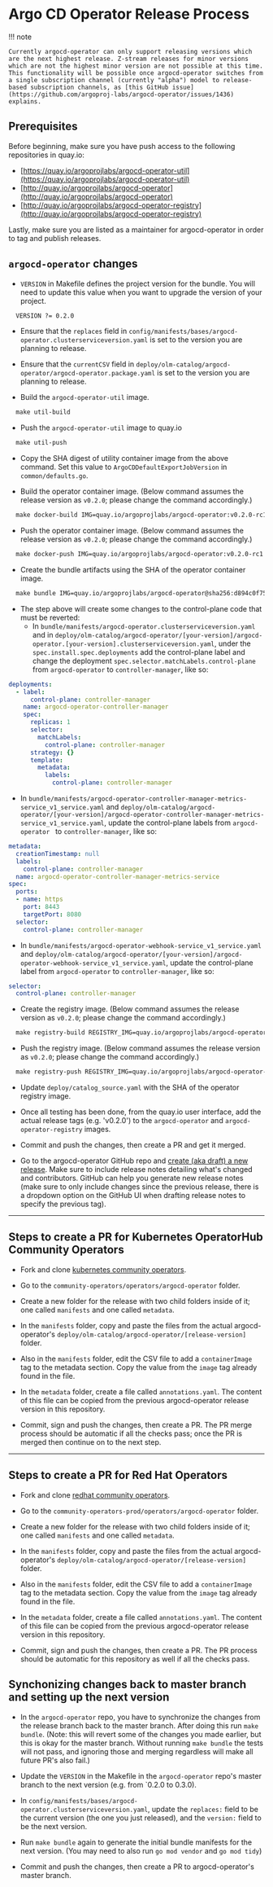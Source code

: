 # Argo CD Operator Release Process

!!! note 

    Currently argocd-operator can only support releasing versions which are the next highest release. Z-stream releases for minor versions which are not the highest minor version are not possible at this time. This functionality will be possible once argocd-operator switches from a single subscription channel (currently "alpha") model to release-based subscription channels, as [this GitHub issue](https://github.com/argoproj-labs/argocd-operator/issues/1436) explains.

## Prerequisites

Before beginning, make sure you have push access to the following repositories in quay.io:

  * [https://quay.io/argoprojlabs/argocd-operator-util](https://quay.io/argoprojlabs/argocd-operator-util)
  * [http://quay.io/argoprojlabs/argocd-operator](http://quay.io/argoprojlabs/argocd-operator)
  * [http://quay.io/argoprojlabs/argocd-operator-registry](http://quay.io/argoprojlabs/argocd-operator-registry) 

Lastly, make sure you are listed as a maintainer for argocd-operator in order to tag and publish releases. 

## `argocd-operator` changes

* `VERSION` in Makefile defines the project version for the bundle. You will need to update this value when you want to upgrade the version of your project.
  
```txt
  VERSION ?= 0.2.0
```

* Ensure that the `replaces` field in `config/manifests/bases/argocd-operator.clusterserviceversion.yaml` is set to the version you are planning to release.

* Ensure that the `currentCSV` field in `deploy/olm-catalog/argocd-operator/argocd-operator.package.yaml` is set to the version you are planning to release.

* Build the `argocd-operator-util` image.
  
```txt
  make util-build 
```

* Push the `argocd-operator-util` image to quay.io
  
```txt
  make util-push
```

* Copy the SHA digest of utility container image from the above command. Set this value to `ArgoCDDefaultExportJobVersion` in `common/defaults.go`.
     
* Build the operator container image. (Below command assumes the release version as `v0.2.0`; please change the command accordingly.)
  
```txt
  make docker-build IMG=quay.io/argoprojlabs/argocd-operator:v0.2.0-rc1
```

* Push the operator container image. (Below command assumes the release version as `v0.2.0`; please change the command accordingly.)
  
```txt
  make docker-push IMG=quay.io/argoprojlabs/argocd-operator:v0.2.0-rc1
```

* Create the bundle artifacts using the SHA of the operator container image.
  
```txt
  make bundle IMG=quay.io/argoprojlabs/argocd-operator@sha256:d894c0f7510c8f41b48900b52eac94f623885fd409ebf2660793cd921b137bde
```

* The step above will create some changes to the control-plane code that must be reverted:
    * In `bundle/manifests/argocd-operator.clusterserviceversion.yaml` and in `deploy/olm-catalog/argocd-operator/[your-version]/argocd-operator.[your-version].clusterserviceversion.yaml`, under the `spec.install.spec.deployments` add the control-plane label and change the deployment `spec.selector.matchLabels.control-plane` from `argocd-operator` to `controller-manager`, like so: 
```yaml
deployments:
  - label:
      control-plane: controller-manager
    name: argocd-operator-controller-manager
    spec:
      replicas: 1
      selector:
        matchLabels:
          control-plane: controller-manager
      strategy: {}
      template:
        metadata:
          labels:
            control-plane: controller-manager
```
  * In `bundle/manifests/argocd-operator-controller-manager-metrics-service_v1_service.yaml` and `deploy/olm-catalog/argocd-operator/[your-version]/argocd-operator-controller-manager-metrics-service_v1_service.yaml`, update the control-plane labels from `argocd-operator ` to `controller-manager`, like so: 

```yaml
metadata:
  creationTimestamp: null
  labels:
    control-plane: controller-manager
  name: argocd-operator-controller-manager-metrics-service
spec:
  ports:
  - name: https
    port: 8443
    targetPort: 8080
  selector:
    control-plane: controller-manager
```
  * In `bundle/manifests/argocd-operator-webhook-service_v1_service.yaml` and `deploy/olm-catalog/argocd-operator/[your-version]/argocd-operator-webhook-service_v1_service.yaml`, update the control-plane label from `argocd-operator` to `controller-manager`, like so: 
```yaml
selector:
  control-plane: controller-manager
```

* Create the registry image. (Below command assumes the release version as `v0.2.0`; please change the command accordingly.)
  
```txt
  make registry-build REGISTRY_IMG=quay.io/argoprojlabs/argocd-operator-registry:v0.2.0-rc1
```

* Push the registry image. (Below command assumes the release version as `v0.2.0`; please change the command accordingly.)
  
```txt
  make registry-push REGISTRY_IMG=quay.io/argoprojlabs/argocd-operator-registry:v0.2.0-rc1
```

* Update `deploy/catalog_source.yaml` with the SHA of the operator registry image.

* Once all testing has been done, from the quay.io user interface, add the actual release tags (e.g. 'v0.2.0') to the `argocd-operator` and `argocd-operator-registry` images.

* Commit and push the changes, then create a PR and get it merged.

* Go to the argocd-operator GitHub repo and [create (aka draft) a new release](https://github.com/argoproj-labs/argocd-operator/releases). Make sure to include release notes detailing what's changed and contributors. GitHub can help you generate new release notes (make sure to only include changes since the previous release, there is a dropdown option on the GitHub UI when drafting release notes to specify the previous tag).

----

## Steps to create a PR for Kubernetes OperatorHub Community Operators

* Fork and clone [kubernetes community operators](https://github.com/k8s-operatorhub/community-operators).

* Go to the `community-operators/operators/argocd-operator` folder.

* Create a new folder for the release with two child folders inside of it; one called `manifests` and one called `metadata`.

* In the `manifests` folder, copy and paste the files from the actual argocd-operator's `deploy/olm-catalog/argocd-operator/[release-version]` folder.

* Also in the `manifests` folder, edit the CSV file to add a `containerImage` tag to the metadata section. Copy the value from the `image` tag already found in the file.

* In the `metadata` folder, create a file called `annotations.yaml`. The content of this file can be copied from the previous argocd-operator release version in this repository. 

* Commit, sign and push the changes, then create a PR. The PR merge process should be automatic if all the checks pass; once the PR is merged then continue on to the next step. 

----

## Steps to create a PR for Red Hat Operators

* Fork and clone [redhat community operators](https://github.com/redhat-openshift-ecosystem/community-operators-prod).

* Go to the `community-operators-prod/operators/argocd-operator` folder.

* Create a new folder for the release with two child folders inside of it; one called `manifests` and one called `metadata`.

* In the `manifests` folder, copy and paste the files from the actual argocd-operator's `deploy/olm-catalog/argocd-operator/[release-version]` folder.

* Also in the `manifests` folder, edit the CSV file to add a `containerImage` tag to the metadata section. Copy the value from the `image` tag already found in the file.

* In the `metadata` folder, create a file called `annotations.yaml`. The content of this file can be copied from the previous argocd-operator release version in this repository. 

* Commit, sign and push the changes, then create a PR. The PR process should be automatic for this repository as well if all the checks pass. 

## Synchonizing changes back to master branch and setting up the next version

* In the `argocd-operator` repo, you have to synchronize the changes from the release branch back to the master branch. After doing this run `make bundle`. (Note: this will revert some of the changes you made earlier, but this is okay for the master branch. Without running `make bundle` the tests will not pass, and ignoring those and merging regardless will make all future PR's also fail.)

* Update the `VERSION` in the Makefile in the `argocd-operator` repo's master branch to the next version (e.g. from `0.2.0 to 0.3.0).

* In `config/manifests/bases/argocd-operator.clusterserviceversion.yaml`, update the `replaces:` field to be the current version (the one you just released), and the `version:` field to be the next version. 

* Run `make bundle` again to generate the initial bundle manifests for the next version. (You may need to also run `go mod vendor` and `go mod tidy`)

* Commit and push the changes, then create a PR to argocd-operator's master branch.
